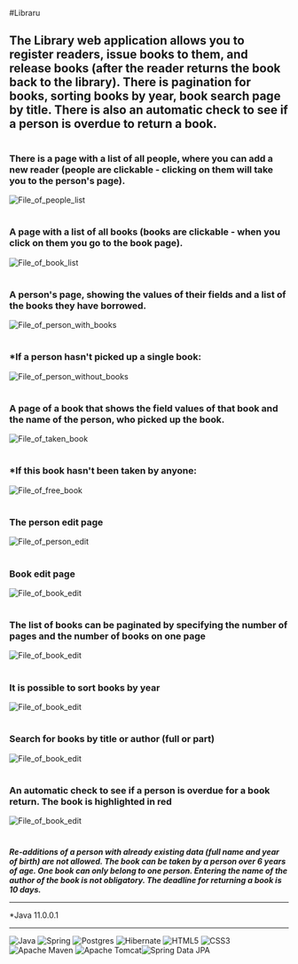 #Libraru

## The Library web application allows you to register readers, issue books to them, and release books (after the reader returns the book back to the library). There is pagination for books, sorting books by year, book search page by title. There is also an automatic check to see if a person is overdue to return a book.
#
### There is a page with a list of all people, where you can add a new reader (people are clickable - clicking on them will take you to the person's page).
![File_of_people_list](documents/pictures/PeopleList.png)
#
### A page with a list of all books (books are clickable - when you click on them you go to the book page).
![File_of_book_list](documents/pictures/BookList.png)
#
### A person's page, showing the values of their fields and a list of the books they have borrowed.
![File_of_person_with_books](documents/pictures/PersonWithBook.png)
#
### *If a person hasn't picked up a single book:
![File_of_person_without_books](documents/pictures/PersonWithoutBook.png)
#
### A page of a book that shows the field values of that book and the name of the person, who picked up the book.
![File_of_taken_book](documents/pictures/TakenBook.png)
#
### *If this book hasn't been taken by anyone:
![File_of_free_book](documents/pictures/FreeBook.png)
#
### The person edit page
![File_of_person_edit](documents/pictures/EditPerson.png)
#
### Book edit page
![File_of_book_edit](documents/pictures/EditBook.png)
#
#
### The list of books can be paginated by specifying the number of pages and the number of books on one page
![File_of_book_edit](documents/pictures/BooksPageBooks_per_page.png)
#
#
### It is possible to sort books by year
![File_of_book_edit](documents/pictures/BooksSortByYear.png)
#
#
### Search for books by title or author (full or part)
![File_of_book_edit](documents/pictures/BooksSearch.png)
#
#
### An automatic check to see if a person is overdue for a book return. The book is highlighted in red
![File_of_book_edit](documents/pictures/BookOverdueRed.png)
#
***Re-additions of a person with already existing data (full name and year of birth) are not allowed. 
The book can be taken by a person over 6 years of age. 
One book can only belong to one person. 
Entering the name of the author of the book is not obligatory.
The deadline for returning a book is 10 days.***

____
*Java 11.0.0.1
____
![Java](https://img.shields.io/badge/java-%23ED8B00.svg?style=for-the-badge&logo=openjdk&logoColor=white)  ![Spring](https://img.shields.io/badge/spring-%236DB33F.svg?style=for-the-badge&logo=spring&logoColor=white)  ![Postgres](https://img.shields.io/badge/postgres-%23316192.svg?style=for-the-badge&logo=postgresql&logoColor=white)  ![Hibernate](https://img.shields.io/badge/Hibernate-59666C?style=for-the-badge&logo=Hibernate&logoColor=white)  ![HTML5](https://img.shields.io/badge/html5-%23E34F26.svg?style=for-the-badge&logo=html5&logoColor=white)  ![CSS3](https://img.shields.io/badge/css3-%231572B6.svg?style=for-the-badge&logo=css3&logoColor=white)  ![Apache Maven](https://img.shields.io/badge/Apache%20Maven-C71A36?style=for-the-badge&logo=Apache%20Maven&logoColor=white)  ![Apache Tomcat](https://img.shields.io/badge/apache%20tomcat-%23F8DC75.svg?style=for-the-badge&logo=apache-tomcat&logoColor=black)![Spring Data JPA](https://img.shields.io/badge/Spring%20Data%20JPA-8A2BE2?style=for-the-badge&logo=Spring-Data-JPA&logoColor=white)
